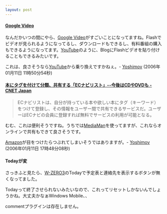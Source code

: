 ```yaml
---
layout: post
---
```

<h4><a href="http://video.google.com/">Google Video</a></h4>
<p>なんだかいつの間にやら、<a href="http://video.google.com">Google Video</a>がすごいことになってますね。Flashでビデオが見られるようになってるし、ダウンロードもできるし、有料番組の購入もできるようになってます。<a href="http://www.youtube.com">YouTube</a>のように、BlogにFlashビデオを貼り付けることもできるみたいです。</p>
<p>これは、良さそうなら<a href="http://www.youtube.com">YouTube</a>から乗り換えですかねぇ。- <a href="/?page=Yoshimov" class="wikipage">Yoshimov</a> (2006年01月11日 11時50分54秒)</p>
<h4><a href="http://japan.cnet.com/news/media/story/0,2000047715,20094208,00.htm?ref=rss">本にタグを付けて分類、共有する「ECナビリスト」--今後はCDやDVDも - CNET Japan</a></h4>
<blockquote><p>ECナビリストは、自分が持っている本や欲しい本にタグ（キーワード）をつけて登録し、その情報をユーザー間で共有できるサービスだ。ユーザーはECナビの会員に登録すれば無料でサービスの利用が可能となる。</p>
</blockquote>
<p>むむ、これは便利そうですね。うちでは<a href="http://www.imediaman.com/home.html">MediaMan</a>を使ってますが、これならオンラインで共有もできて良さそうです。</p>
<p><a href="http://www.amazon.co.jp/">Amazon</a>が目をつけたらつぶれてしまいそうではありますが。- <a href="/?page=Yoshimov" class="wikipage">Yoshimov</a> (2006年01月11日 17時48分08秒)</p>
<h4>Todayが変</h4>
<p>さっきふと見たら、<a href="/?page=SHARP+WS003SH" class="wikipage">W-ZERO3</a>のTodayで予定表と連絡先を表示するボタンが無くなってました。</p>
<p>Todayって終了させられないみたいなので、これってリセットしかないんでしょうかね。大丈夫かなぁWindows Mobile、、</p>
<p><span class="error">commentプラグインは存在しません。</span> </p>
